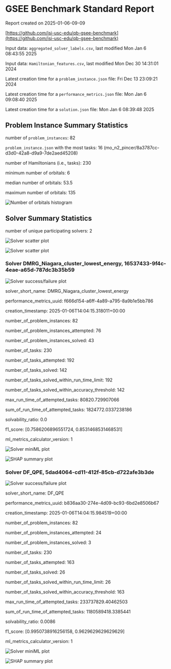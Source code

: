 # GSEE Benchmark Standard Report

Report created on 2025-01-06-09-09

[https://github.com/isi-usc-edu/qb-gsee-benchmark](https://github.com/isi-usc-edu/qb-gsee-benchmark)

Input data: `aggregated_solver_labels.csv`, last modified Mon Jan  6 08:43:55 2025

Input data: `Hamiltonian_features.csv`, last modified Mon Dec 30 14:31:01 2024

Latest creation time for a `problem_instance.json` file: Fri Dec 13 23:09:21 2024

Latest creation time for a `performance_metrics.json` file: Mon Jan  6 09:08:40 2025

Latest creation time for a `solution.json` file: Mon Jan  6 08:39:48 2025

## Problem Instance Summary Statistics

number of `problem_instances`: 82

`problem_instance.json` with the most tasks: 16 (mo_n2_pincer/8a3787cc-d3d0-42a8-d9a9-7de2aed45208)

number of Hamiltonians (i.e., tasks): 230

minimum number of orbitals: 6

median number of orbitals: 53.5

maximum number of orbitals: 135

![Number of orbitals histogram](num_orbitals_histogram.png)

## Solver Summary Statistics

number of unique participating solvers: 2

![Solver scatter plot](solver_num_orbs_vs_runtime_scatter_plot.png)

![Solver scatter plot](solver_num_orbs_vs_log_runtime_scatter_plot.png)

### Solver DMRG_Niagara_cluster_lowest_energy, 16537433-9f4c-4eae-a65d-787dc3b35b59

![Solver success/failure plot](solver_16537433-9f4c-4eae-a65d-787dc3b35b59_plot.png)

solver_short_name: DMRG_Niagara_cluster_lowest_energy

performance_metrics_uuid: f666d154-a6ff-4a89-a795-8a9b1e5bb786

creation_timestamp: 2025-01-06T14:04:15.318011+00:00

number_of_problem_instances: 82

number_of_problem_instances_attempted: 76

number_of_problem_instances_solved: 43

number_of_tasks: 230

number_of_tasks_attempted: 192

number_of_tasks_solved: 142

number_of_tasks_solved_within_run_time_limit: 192

number_of_tasks_solved_within_accuracy_threshold: 142

max_run_time_of_attempted_tasks: 80820.729907066

sum_of_run_time_of_attempted_tasks: 1824772.0337238186

solvability_ratio: 0.0

f1_score: [0.7586206896551724, 0.8531468531468531]

ml_metrics_calculator_version: 1

![Solver miniML plot](plot_solver_16537433-9f4c-4eae-a65d-787dc3b35b59.png)

![SHAP summary plot](shap_summary_plot_solver_16537433-9f4c-4eae-a65d-787dc3b35b59.png)

### Solver DF_QPE, 5dad4064-cd11-412f-85cb-d722afe3b3de

![Solver success/failure plot](solver_5dad4064-cd11-412f-85cb-d722afe3b3de_plot.png)

solver_short_name: DF_QPE

performance_metrics_uuid: b836aa30-274e-4d09-bc93-6bd2e8506b67

creation_timestamp: 2025-01-06T14:04:15.984519+00:00

number_of_problem_instances: 82

number_of_problem_instances_attempted: 24

number_of_problem_instances_solved: 3

number_of_tasks: 230

number_of_tasks_attempted: 163

number_of_tasks_solved: 26

number_of_tasks_solved_within_run_time_limit: 26

number_of_tasks_solved_within_accuracy_threshold: 163

max_run_time_of_attempted_tasks: 233737829.40462503

sum_of_run_time_of_attempted_tasks: 1180589418.3385441

solvability_ratio: 0.0086

f1_score: [0.9950738916256158, 0.9629629629629629]

ml_metrics_calculator_version: 1

![Solver miniML plot](plot_solver_5dad4064-cd11-412f-85cb-d722afe3b3de.png)

![SHAP summary plot](shap_summary_plot_solver_5dad4064-cd11-412f-85cb-d722afe3b3de.png)

